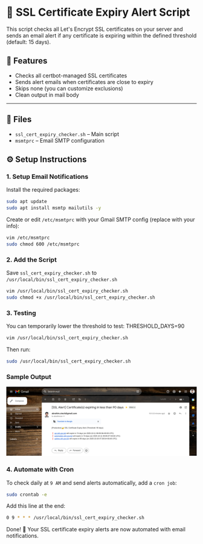 # 🔐 SSL Certificate Expiry Alert Script
This script checks all Let's Encrypt SSL certificates on your server and sends an email alert if any certificate is expiring within the defined threshold (default: 15 days).

## 🚀 Features

- Checks all certbot-managed SSL certificates
- Sends alert emails when certificates are close to expiry
- Skips none (you can customize exclusions)
- Clean output in mail body

---

## 📁 Files

- `ssl_cert_expiry_checker.sh` – Main script
- `msmtprc` – Email SMTP configuration

## ⚙️ Setup Instructions

### 1. Setup Email Notifications
Install the required packages:

```bash
sudo apt update
sudo apt install msmtp mailutils -y
```
Create or edit `/etc/msmtprc` with your Gmail SMTP config (replace with your info):
```bash
vim /etc/msmtprc
sudo chmod 600 /etc/msmtprc
```

### 2. Add the Script

Save `ssl_cert_expiry_checker.sh` to `/usr/local/bin/ssl_cert_expiry_checker.sh`

```bash
vim /usr/local/bin/ssl_cert_expiry_checker.sh
sudo chmod +x /usr/local/bin/ssl_cert_expiry_checker.sh
```

### 3. Testing

You can temporarily lower the threshold to test:
THRESHOLD_DAYS=90
```bash
vim /usr/local/bin/ssl_cert_expiry_checker.sh
```
Then run:
```bash
sudo /usr/local/bin/ssl_cert_expiry_checker.sh
```

### Sample Output

![Output](https://github.com/abrahimcse/ssl_cert_expiry_checker/blob/main/ssl-alert-email.png)

### 4. Automate with Cron

To check daily at `9 AM` and send alerts automatically, add a `cron job`:
```bash
sudo crontab -e
```
Add this line at the end:

```bash
0 9 * * * /usr/local/bin/ssl_cert_expiry_checker.sh
```

Done! 🎉
Your SSL certificate expiry alerts are now automated with email notifications.

